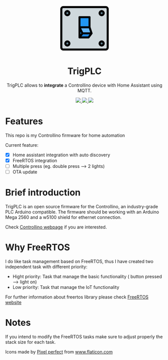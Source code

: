 <p align="center">
  <img src="./assets/light-switch.svg" width="154">
  <h1 align="center">TrigPLC</h1>
  <p align="center">TrigPLC allows to <b>integrate</b> a Controllino device with Home Assistant using MQTT.<p>
  <p align="center">
    <a href="https://github.com/mrwolfjunior/TrigPLC/blob/master/LICENSE">
      <img src="https://img.shields.io/badge/license-GPLv3-blue.svg" />
    </a>
    <a href="https://www.arduino.cc">
    	<img src="https://img.shields.io/badge/built%20for-Arduino-green.svg" />
    </a>
    <a href="https://www.controllino.com">
    	<img src="https://img.shields.io/badge/built%20for-Controllino-green.svg" />
    </a>
  </p>
</p>

# Features

This repo is my Controllino firmware for home automation

Current feature:

- [x] Home assistant integration with auto discovery
- [x] FreeRTOS integration
- [ ] Multiple press (eg. double press --> 2 lights)
- [ ] OTA update 

# Brief introduction

TrigPLC is an open source firmware for the Controllino, an industry-grade PLC Arduino compatible. The firmware should be working with an Arduino Mega 2560 and a w5100 shield for ethernet connection.

Check [Controllino webpage](https://www.controllino.com/) if you are interested.

# Why FreeRTOS

I do like task management based on FreeRTOS, thus I have created two independent task with different priority:

- Hight priority: Task that manage the basic functionality ( button pressed --> light on)
- Low priority: Task that manage the IoT functionality

For further information about freertos library please check [FreeRTOS website](https://www.freertos.org/)

# Notes

If you intend to modify the FreeRTOS tasks make sure to adjust properly the stack size for each task.

<p align="center">
<div>Icons made by <a href="https://www.flaticon.com/authors/pixel-perfect" title="Pixel perfect">Pixel perfect</a> from <a href="https://www.flaticon.com/" title="Flaticon">www.flaticon.com</a></div>
</p>

